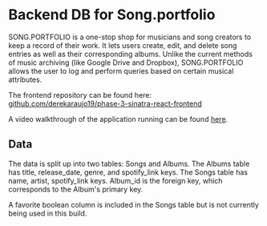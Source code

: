 # Backend DB for Song.portfolio

SONG.PORTFOLIO is a one-stop shop for musicians and song creators to keep a record of their work.  It lets users create, edit, and delete song entries as well as their corresponding albums.  Unlike the current methods of music archiving (like Google Drive and Dropbox), SONG.PORTFOLIO allows the user to log and perform queries based on certain musical attributes.

The frontend repository can be found here: [github.com/derekaraujo19/phase-3-sinatra-react-frontend](https://github.com/derekaraujo19/phase-3-sinatra-react-frontend)

A video walkthrough of the application running can be found [here](https://www.youtube.com/watch?v=KY3WjMBmdzE&ab_channel=DerekAraujo).

## Data

The data is split up into two tables: Songs and Albums. The Albums table has title, release_date, genre, and spotify_link keys. The Songs table has name, artist, spotify_link keys. Album_id is the foreign key, which corresponds to the Album's primary key.

A favorite boolean column is included in the Songs table but is not currently being used in this build.
